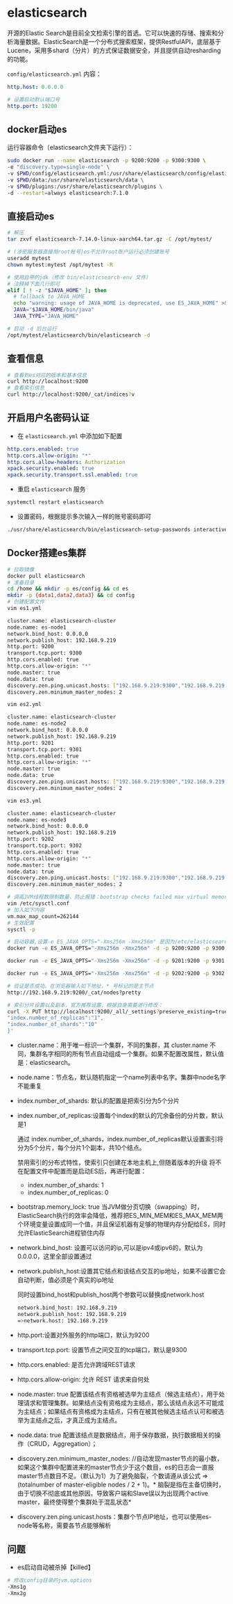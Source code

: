 # elasticsearch

开源的Elastic Search是目前全文检索引擎的首选。它可以快速的存储、搜索和分析海量数据。ElasticSearch是一个分布式搜索框架，提供RestfulAPI，底层基于Lucene，采用多shard（分片）的方式保证数据安全，并且提供自动resharding的功能。

`config/elasticsearch.yml` 内容：

```yml
http.host: 0.0.0.0

# 设置启动默认端口号
http.port: 19200
```

## docker启动es

运行容器命令（elasticsearch文件夹下运行）：

```bash
sudo docker run --name elasticsearch -p 9200:9200 -p 9300:9300 \
-e "discovery.type=single-node" \
-v $PWD/config/elasticsearch.yml:/usr/share/elasticsearch/config/elasticsearch.yml \
-v $PWD/data:/usr/share/elasticsearch/data \
-v $PWD/plugins:/usr/share/elasticsearch/plugins \
-d --restart=always elasticsearch:7.1.0
```

## 直接启动es

```bash
# 解压
tar zxvf elasticsearch-7.14.0-linux-aarch64.tar.gz -C /opt/mytest/

# (涉密服务器直接用root帐号)es不允许root账户运行必须创建账号
useradd mytest
chown mytest:mytest /opt/mytest -R

# 使用自带的jdk（修改 bin/elasticsearch-env 文件）
# 注释掉下面几行即可
elif [ ! -z "$JAVA_HOME" ]; then
  # fallback to JAVA_HOME
  echo "warning: usage of JAVA_HOME is deprecated, use ES_JAVA_HOME" >&2
  JAVA="$JAVA_HOME/bin/java"
  JAVA_TYPE="JAVA_HOME"

# 启动 -d 后台运行
/opt/mytest/elasticsearch/bin/elasticsearch -d
```

## 查看信息

```bash
# 查看到es对应的版本和基本信息
curl http://localhost:9200
# 查看索引信息
curl http://localhost:9200/_cat/indices?v 
```

## 开启用户名密码认证

* 在 `elasticsearch.yml` 中添加如下配置

```yml
http.cors.enabled: true
http.cors.allow-origin: "*"
http.cors.allow-headers: Authorization
xpack.security.enabled: true
xpack.security.transport.ssl.enabled: true
```

* 重启 `elasticsearch` 服务

```bash
systemctl restart elasticsearch
```

* 设置密码，根据提示多次输入一样的账号密码即可

```bash
./usr/share/elasticsearch/bin/elasticsearch-setup-passwords interactive
```

## Docker搭建es集群

```bash
# 拉取镜像
docker pull elasticsearch
# 准备目录
cd /home && mkdir -p es/config && cd es
mkdir -p {data1,data2,data3} && cd config
# 创建配置文件
vim es1.yml

cluster.name: elasticsearch-cluster
node.name: es-node1
network.bind_host: 0.0.0.0
network.publish_host: 192.168.9.219
http.port: 9200
transport.tcp.port: 9300
http.cors.enabled: true
http.cors.allow-origin: "*"
node.master: true 
node.data: true  
discovery.zen.ping.unicast.hosts: ["192.168.9.219:9300","192.168.9.219:9301","192.168.9.219:9302"]
discovery.zen.minimum_master_nodes: 2

vim es2.yml

cluster.name: elasticsearch-cluster
node.name: es-node2
network.bind_host: 0.0.0.0
network.publish_host: 192.168.9.219
http.port: 9201
transport.tcp.port: 9301
http.cors.enabled: true
http.cors.allow-origin: "*"
node.master: true 
node.data: true  
discovery.zen.ping.unicast.hosts: ["192.168.9.219:9300","192.168.9.219:9301","192.168.9.219:9302"]
discovery.zen.minimum_master_nodes: 2

vim es3.yml

cluster.name: elasticsearch-cluster
node.name: es-node3
network.bind_host: 0.0.0.0
network.publish_host: 192.168.9.219
http.port: 9202
transport.tcp.port: 9302
http.cors.enabled: true
http.cors.allow-origin: "*"
node.master: true 
node.data: true  
discovery.zen.ping.unicast.hosts: ["192.168.9.219:9300","192.168.9.219:9301","192.168.9.219:9302"]
discovery.zen.minimum_master_nodes: 2

# 调高JVM线程数限制数量，防止报错：bootstrap checks failed max virtual memory areas vm.max_map_count [65530] likely too low, increase to at least [262144]
vim /etc/sysctl.conf
# 加入如下内容
vm.max_map_count=262144 
# 生效配置
sysctl -p

# 启动容器,设置-e ES_JAVA_OPTS="-Xms256m -Xmx256m" 是因为/etc/elasticsearch/jvm.options 默认jvm最大最小内存是2G,如果内存猪狗可以不用设置
docker run -e ES_JAVA_OPTS="-Xms256m -Xmx256m" -d -p 9200:9200 -p 9300:9300 -v /home/es/config/es1.yml:/usr/share/elasticsearch/config/elasticsearch.yml -v /home/es/data1:/usr/share/elasticsearch/data --name ES01 elasticsearch

docker run -e ES_JAVA_OPTS="-Xms256m -Xmx256m" -d -p 9201:9200 -p 9301:9300 -v /home/es/config/es2.yml:/usr/share/elasticsearch/config/elasticsearch.yml -v /home/es/data2:/usr/share/elasticsearch/data --name ES02 elasticsearch

docker run -e ES_JAVA_OPTS="-Xms256m -Xmx256m" -d -p 9202:9200 -p 9302:9300 -v /home/es/config/es3.yml:/usr/share/elasticsearch/config/elasticsearch.yml -v /home/es/data3:/usr/share/elasticsearch/data --name ES03 elasticsearch

# 验证是否成功，在浏览器输入如下地址，* 号标记的是主节点
http://192.168.9.219:9200/_cat/nodes?pretty

# 索引分片设置以及副本，官方推荐设置，根据自身需要进行修改：
curl -X PUT http://localhost:9200/_all/_settings?preserve_existing=true -d '{
"index.number_of_replicas":"1",
"index.number_of_shards":"10"
}'
```

* cluster.name：用于唯一标识一个集群，不同的集群，其 cluster.name 不同，集群名字相同的所有节点自动组成一个集群。如果不配置改属性，默认值是：elasticsearch。
* node.name：节点名，默认随机指定一个name列表中名字。集群中node名字不能重复
* index.number_of_shards: 默认的配置是把索引分为5个分片
* index.number_of_replicas:设置每个index的默认的冗余备份的分片数，默认是1

    通过 index.number_of_shards，index.number_of_replicas默认设置索引将分为5个分片，每个分片1个副本，共10个结点。

    禁用索引的分布式特性，使索引只创建在本地主机上,但随着版本的升级 将不在配置文件中配置而是启动ES后，再进行配置：

    * index.number_of_shards: 1
    * index.number_of_replicas: 0
* bootstrap.memory_lock: true 当JVM做分页切换（swapping）时，ElasticSearch执行的效率会降低，推荐把ES_MIN_MEM和ES_MAX_MEM两个环境变量设置成同一个值，并且保证机器有足够的物理内存分配给ES，同时允许ElasticSearch进程锁住内存
* network.bind_host: 设置可以访问的ip,可以是ipv4或ipv6的，默认为0.0.0.0，这里全部设置通过
* network.publish_host:设置其它结点和该结点交互的ip地址，如果不设置它会自动判断，值必须是个真实的ip地址

    同时设置bind_host和publish_host两个参数可以替换成network.host

    ```bash
    network.bind_host: 192.168.9.219
    network.publish_host: 192.168.9.219
    =>network.host: 192.168.9.219
    ```
* http.port:设置对外服务的http端口，默认为9200
* transport.tcp.port: 设置节点之间交互的tcp端口，默认是9300
* http.cors.enabled: 是否允许跨域REST请求
* http.cors.allow-origin: 允许 REST 请求来自何处
* node.master: true 配置该结点有资格被选举为主结点（候选主结点），用于处理请求和管理集群。如果结点没有资格成为主结点，那么该结点永远不可能成为主结点；如果结点有资格成为主结点，只有在被其他候选主结点认可和被选举为主结点之后，才真正成为主结点。
* node.data: true 配置该结点是数据结点，用于保存数据，执行数据相关的操作（CRUD，Aggregation）；
* discovery.zen.minimum_master_nodes: //自动发现master节点的最小数，如果这个集群中配置进来的master节点少于这个数目，es的日志会一直报master节点数目不足。（默认为1）为了避免脑裂，个数请遵从该公式 => (totalnumber of master-eligible nodes / 2 + 1)。* 脑裂是指在主备切换时，由于切换不彻底或其他原因，导致客户端和Slave误以为出现两个active master，最终使得整个集群处于混乱状态*
* discovery.zen.ping.unicast.hosts：集群个节点IP地址，也可以使用es-node等名称，需要各节点能够解析

## 问题

* es启动自动被杀掉【killed】

```bash
# 修改config目录的jvm.options
-Xms1g
-Xmx2g
```

